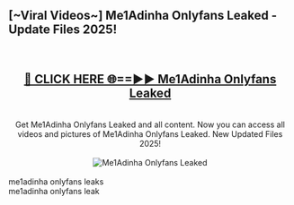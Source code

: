 <h2>[~Viral Videos~] Me1Adinha Onlyfans Leaked - Update Files 2025!</h2>
<br>
<div align="center">
<h2><a href="https://betterlinks.top/A2PfLJ" rel="nofollow">🔴 CLICK HERE 🌐==►► Me1Adinha Onlyfans Leaked</a></h2>
<br>
Get Me1Adinha Onlyfans Leaked and all content. Now you can access all videos and pictures of Me1Adinha Onlyfans Leaked. New Updated Files 2025!
<br>
<br>
<a href="https://betterlinks.top/A2PfLJ" rel="nofollow" data-target="animated-image.originalLink"><img src="https://i.ibb.co.com/WyWwxjT/player-gif2.gif" alt="Me1Adinha Onlyfans Leaked" style="max-width: 100%; display: inline-block;" data-target="animated-image.originalImage"></a>
</div>
<br>
me1adinha onlyfans leaks<br>
me1adinha onlyfans leak